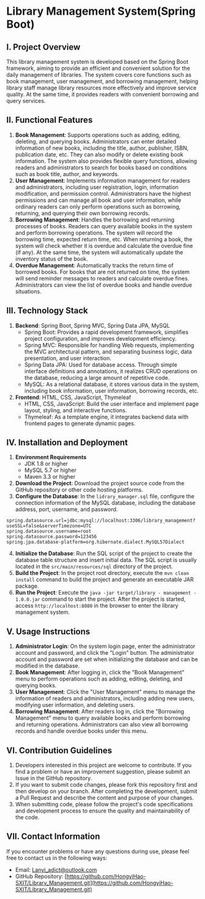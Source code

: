 # Library Management System(Spring Boot)

## I. Project Overview
This library management system is developed based on the Spring Boot framework, aiming to provide an efficient and convenient solution for the daily management of libraries. The system covers core functions such as book management, user management, and borrowing management, helping library staff manage library resources more effectively and improve service quality. At the same time, it provides readers with convenient borrowing and query services.

## II. Functional Features
1. **Book Management**: Supports operations such as adding, editing, deleting, and querying books. Administrators can enter detailed information of new books, including the title, author, publisher, ISBN, publication date, etc. They can also modify or delete existing book information. The system also provides flexible query functions, allowing readers and administrators to search for books based on conditions such as book title, author, and keywords.
2. **User Management**: Implements information management for readers and administrators, including user registration, login, information modification, and permission control. Administrators have the highest permissions and can manage all book and user information, while ordinary readers can only perform operations such as borrowing, returning, and querying their own borrowing records.
3. **Borrowing Management**: Handles the borrowing and returning processes of books. Readers can query available books in the system and perform borrowing operations. The system will record the borrowing time, expected return time, etc. When returning a book, the system will check whether it is overdue and calculate the overdue fine (if any). At the same time, the system will automatically update the inventory status of the book.
4. **Overdue Management**: Automatically tracks the return time of borrowed books. For books that are not returned on time, the system will send reminder messages to readers and calculate overdue fines. Administrators can view the list of overdue books and handle overdue situations.

## III. Technology Stack
1. **Backend**: Spring Boot, Spring MVC, Spring Data JPA, MySQL
    - Spring Boot: Provides a rapid development framework, simplifies project configuration, and improves development efficiency.
    - Spring MVC: Responsible for handling Web requests, implementing the MVC architectural pattern, and separating business logic, data presentation, and user interaction.
    - Spring Data JPA: Used for database access. Through simple interface definitions and annotations, it realizes CRUD operations on the database, reducing a large amount of repetitive code.
    - MySQL: As a relational database, it stores various data in the system, including book information, user information, borrowing records, etc.
2. **Frontend**: HTML, CSS, JavaScript, Thymeleaf
    - HTML, CSS, JavaScript: Build the user interface and implement page layout, styling, and interactive functions.
    - Thymeleaf: As a template engine, it integrates backend data with frontend pages to generate dynamic pages.

## IV. Installation and Deployment
1. **Environment Requirements**
    - JDK 1.8 or higher
    - MySQL 5.7 or higher
    - Maven 3.3 or higher
2. **Download the Project**: Download the project source code from the GitHub repository or other code hosting platforms.
3. **Configure the Database**: In the `lidrary_manager.sql` file, configure the connection information of the MySQL database, including the database address, port, username, and password.
```properties
spring.datasource.url=jdbc:mysql://localhost:3306/library_management?useSSL=false&serverTimezone=UTC
spring.datasource.username=root
spring.datasource.password=123456
spring.jpa.database-platform=org.hibernate.dialect.MySQL57Dialect
```
4. **Initialize the Database**: Run the SQL script of the project to create the database table structure and insert initial data. The SQL script is usually located in the `src/main/resources/sql` directory of the project.
5. **Build the Project**: In the project root directory, execute the `mvn clean install` command to build the project and generate an executable JAR package.
6. **Run the Project**: Execute the `java -jar target/library - management - 1.0.0.jar` command to start the project. After the project is started, access `http://localhost:8080` in the browser to enter the library management system.

## V. Usage Instructions
1. **Administrator Login**: On the system login page, enter the administrator account and password, and click the "Login" button. The administrator account and password are set when initializing the database and can be modified in the database.
2. **Book Management**: After logging in, click the "Book Management" menu to perform operations such as adding, editing, deleting, and querying books.
3. **User Management**: Click the "User Management" menu to manage the information of readers and administrators, including adding new users, modifying user information, and deleting users.
4. **Borrowing Management**: After readers log in, click the "Borrowing Management" menu to query available books and perform borrowing and returning operations. Administrators can also view all borrowing records and handle overdue books under this menu.

## VI. Contribution Guidelines
1. Developers interested in this project are welcome to contribute. If you find a problem or have an improvement suggestion, please submit an Issue in the GitHub repository.
2. If you want to submit code changes, please fork this repository first and then develop on your branch. After completing the development, submit a Pull Request and describe the content and purpose of your changes.
3. When submitting code, please follow the project's code specifications and development process to ensure the quality and maintainability of the code.

## VII. Contact Information
If you encounter problems or have any questions during use, please feel free to contact us in the following ways:
- Email: [Lanyi_adict@outlook.com](mailto:Lanyi_adict@outlook.com)
- GitHub Repository: [https://github.com/HongyiHao-SXIT/Library_Management.git](https://github.com/HongyiHao-SXIT/Library_Management.git)